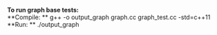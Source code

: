 **To run graph base tests:**  
**Compile: ** g++ -o output_graph graph.cc graph_test.cc -std=c++11  
**Run: ** ./output_graph
